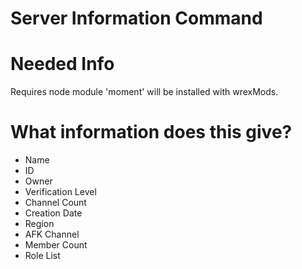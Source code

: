 # Server Information Command

# Needed Info
Requires node module 'moment' will be installed with wrexMods.

# What information does this give?
- Name
- ID
- Owner
- Verification Level
- Channel Count
- Creation Date
- Region
- AFK Channel
- Member Count
- Role List